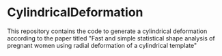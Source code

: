 # CylindricalDeformation
This repository contains the code to generate a cylindrical deformation according to the paper titled "Fast and simple statistical shape analysis of pregnant women using radial deformation of a cylindrical template"
